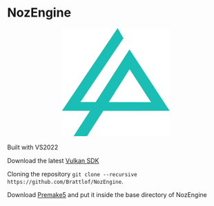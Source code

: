 # NozEngine

<p  align="center">

<img src="./Resources/noz.png" width="250">

</p>

Built with VS2022

Download the latest [Vulkan SDK](https://sdk.lunarg.com/sdk/download/latest/windows/vulkan-sdk.exe)

Cloning the repository `git clone --recursive https://github.com/Brattlof/NozEngine`.

Download [Premake5](https://github.com/premake/premake-core/releases/download/v5.0.0-beta1/premake-5.0.0-beta1-windows.zip) and put it inside the base directory of NozEngine
